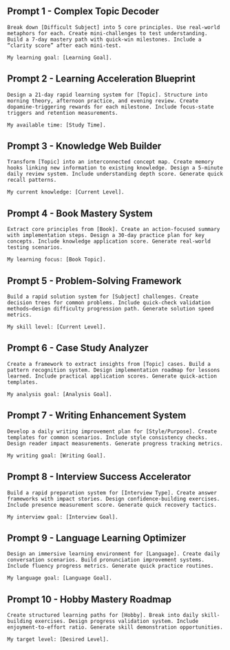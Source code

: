 ## Prompt 1 - Complex Topic Decoder

```
Break down [Difficult Subject] into 5 core principles. Use real-world metaphors for each. Create mini-challenges to test understanding. Build a 7-day mastery path with quick-win milestones. Include a “clarity score” after each mini-test.

My learning goal: [Learning Goal].
```

## Prompt 2 - Learning Acceleration Blueprint

```
Design a 21-day rapid learning system for [Topic]. Structure into morning theory, afternoon practice, and evening review. Create dopamine-triggering rewards for each milestone. Include focus-state triggers and retention measurements.

My available time: [Study Time].
```

## Prompt 3 - Knowledge Web Builder

```
Transform [Topic] into an interconnected concept map. Create memory hooks linking new information to existing knowledge. Design a 5-minute daily review system. Include understanding depth score. Generate quick recall patterns.

My current knowledge: [Current Level].
```

## Prompt 4 - Book Mastery System

```
Extract core principles from [Book]. Create an action-focused summary with implementation steps. Design a 30-day practice plan for key concepts. Include knowledge application score. Generate real-world testing scenarios.

My learning focus: [Book Topic].
```

## Prompt 5 - Problem-Solving Framework

```
Build a rapid solution system for [Subject] challenges. Create decision trees for common problems. Include quick-check validation methods—design difficulty progression path. Generate solution speed metrics.

My skill level: [Current Level].
```

## Prompt 6 - Case Study Analyzer

```
Create a framework to extract insights from [Topic] cases. Build a pattern recognition system. Design implementation roadmap for lessons learned. Include practical application scores. Generate quick-action templates.

My analysis goal: [Analysis Goal].
```

## Prompt 7 - Writing Enhancement System

```
Develop a daily writing improvement plan for [Style/Purpose]. Create templates for common scenarios. Include style consistency checks. Design reader impact measurements. Generate progress tracking metrics.

My writing goal: [Writing Goal].
```

## Prompt 8 - Interview Success Accelerator

```
Build a rapid preparation system for [Interview Type]. Create answer frameworks with impact stories. Design confidence-building exercises. Include presence measurement score. Generate quick recovery tactics.

My interview goal: [Interview Goal].
```

## Prompt 9 - Language Learning Optimizer

```
Design an immersive learning environment for [Language]. Create daily conversation scenarios. Build pronunciation improvement systems. Include fluency progress metrics. Generate quick practice routines.

My language goal: [Language Goal].
```

## Prompt 10 - Hobby Mastery Roadmap

```
Create structured learning paths for [Hobby]. Break into daily skill-building exercises. Design progress validation system. Include enjoyment-to-effort ratio. Generate skill demonstration opportunities.

My target level: [Desired Level].
```
